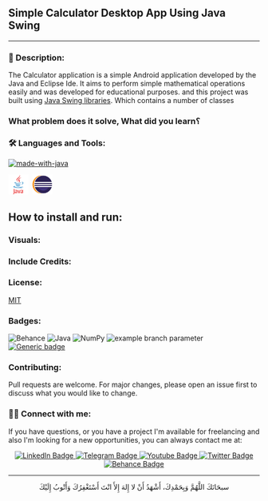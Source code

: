 ## Simple Calculator Desktop App Using Java Swing
---
### 📝 Description: 
The Calculator application is a simple Android application developed by the Java and Eclipse Ide. It aims to perform simple mathematical operations easily and was developed for educational purposes. and this project was built using [Java Swing libraries](https://docs.oracle.com/javase/7/docs/api/javax/swing/package-summary.html). Which contains a number of classes 
 
### What problem does it solve, What did you learn؟

### 🛠️ Languages and Tools:
[![made-with-java](https://img.shields.io/badge/Made%20with-Java%20Swing-1f425f.svg)](https://www.java.com)
<div>
  <img src="https://github.com/devicons/devicon/blob/master/icons/java/java-original-wordmark.svg" title="Java" alt="Java" width="40" height="40"/>&nbsp;
  <img src="https://github.com/devicons/devicon/blob/master/icons/eclipse/eclipse-original.svg" title="Eclipse" **alt="Eclipse" width="40" height="40"/>
</div>

## How to install and run:

### Visuals:

### Include Credits:

### License:
[MIT](https://choosealicense.com/licenses/mit/)

### Badges:
![Behance](https://img.shields.io/badge/Behance-1769ff?style=for-the-badge&logo=behance&logoColor=white)
![Java](https://img.shields.io/badge/java-%23ED8B00.svg?style=for-the-badge&logo=openjdk&logoColor=black)
![NumPy](https://img.shields.io/badge/numpy-%23013243.svg?style=for-the-badge&logo=numpy&logoColor=white)
![example branch parameter](https://github.com/github/docs/actions/workflows/main.yml/badge.svg?branch=feature-1)
[![Generic badge](https://img.shields.io/badge/Java_Version-Java_1.8-<yellow>.svg)](https://shields.io/)

### Contributing:
Pull requests are welcome. For major changes, please open an issue first to discuss what you would like to change.

### 🙋‍♂️ Connect with me:
If you have questions, or you have a project I'm available for freelancing and also I'm looking for a new opportunities, you can always contact me at:
<div id="badges" align="center">
  <a href="https://www.linkedin.com/in/AbikoAzh">
    <img src="https://img.shields.io/badge/LinkedIn-blue?style=for-the-badge&logo=linkedin&logoColor=white" alt="LinkedIn Badge"/>
  </a>
    <a href="https://t.me/abikoazh">
    <img src="https://img.shields.io/badge/Telegram-blue?style=for-the-badge&logo=github&logoColor=white" alt="Telegram Badge"/>
  </a>
  <a href="https://www.youtube.com/">
    <img src="https://img.shields.io/badge/YouTube-red?style=for-the-badge&logo=youtube&logoColor=white" alt="Youtube Badge"/>
  </a>
  <a href="https://twitter.com/@abikoazh">
    <img src="https://img.shields.io/badge/Twitter-blue?style=for-the-badge&logo=twitter&logoColor=white" alt="Twitter Badge"/>
  </a>
 <a href="https://www.behance.net/AbikoAzh">
    <img src="https://img.shields.io/badge/Behance-1769ff?style=for-the-badge&logo=behance&logoColor=white" alt="Behance Badge"/>
  </a>
</div>

---
<div align="center">
    سبحَانَكَ اللَّهُمَّ وَبِحَمْدِكَ، أَشْهَدُ أَنْ لا إِلهَ إِلأَ انْتَ أَسْتَغْفِرُكَ وَأَتْوبُ إِلَيْكَ
</div>
